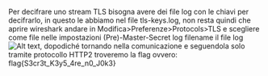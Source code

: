 Per decifrare uno stream TLS bisogna avere dei file log con le chiavi per decifrarlo, in questo le abbiamo nel file tls-keys.log, non resta quindi che aprire wireshark andare in Modifica>Preferenze>Protocols>TLS e scegliere come file nelle impostazioni (Pre)-Master-Secret log filename il file log<br>![Alt text](https://i.ibb.co/rQtdV54/tls.png), dopodiché tornando nella comunicazione e seguendola solo tramite protocollo HTTP2 troveremo la flag ovvero: flag{S3cr3t_K3y5_4re_n0_J0k3}
